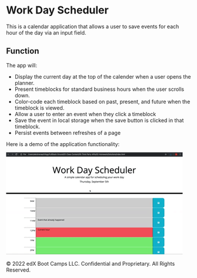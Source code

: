 # Work Day Scheduler

 This is a calendar application that allows a user to save events for each hour of the day via an input field.

## Function

The app will:

* Display the current day at the top of the calender when a user opens the planner.
* Present timeblocks for standard business hours when the user scrolls down.
* Color-code each timeblock based on past, present, and future when the timeblock is viewed.
* Allow a user to enter an event when they click a timeblock
* Save the event in local storage when the save button is clicked in that timeblock.
* Persist events between refreshes of a page

Here is a demo of the application functionality:

![A user clicks on slots on the color-coded calendar and edits the events.](./images/05-third-party-apis-homework-demo.gif)

© 2022 edX Boot Camps LLC. Confidential and Proprietary. All Rights Reserved.
